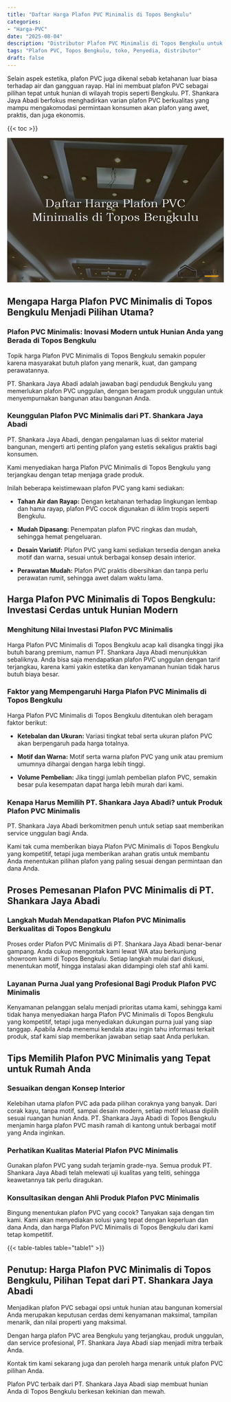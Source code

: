 ```yaml
---
title: "Daftar Harga Plafon PVC Minimalis di Topos Bengkulu"
categories: 
- "Harga-PVC"
date: "2025-08-04"
description: "Distributor Plafon PVC Minimalis di Topos Bengkulu untuk hunian, kantor, dan gerai. Produk unggulan, variasi motif, variasi warna modern, beserta layanan penempatan oleh tenaga ahli profesional serta jaminan resmi!|Servis penyediaan Plafon PVC Minimalis di Topos Bengkulu bagi kebutuhan rumah, perkantoran, atau toko, dengan material berkualitas dan instalasi oleh teknisi profesional serta kepastian resmi.|Alternatif Plafon PVC Minimalis di Topos Bengkulu yang terbukti untuk hunian, kantor, serta toko, bersama panel terbaik dan pemasangan dikerjakan oleh teknisi berpengalaman serta kepastian resmi.|Distribusi Plafon PVC Minimalis di Topos Bengkulu bagi rumah, perkantoran, dan ritel, beserta material unggulan dan pemasangan ditangani oleh tim ahli, disertai beserta garansi resmi.}"
tags: "Plafon PVC, Topos Bengkulu, toko, Penyedia, distributor"
draft: false
---
```


Selain aspek estetika, plafon PVC juga dikenal sebab ketahanan luar biasa terhadap air dan gangguan rayap. Hal ini membuat plafon PVC sebagai pilihan tepat untuk hunian di wilayah tropis seperti Bengkulu. PT. Shankara Jaya Abadi berfokus menghadirkan varian plafon PVC berkualitas yang mampu mengakomodasi permintaan konsumen akan plafon yang awet, praktis, dan juga ekonomis.

{{< toc >}}

![Daftar Harga Plafon PVC Minimalis di Topos Bengkulu](/images/Harga-PVC/Daftar-Harga-Plafon-PVC-Minimalis-di-Topos-Bengkulu.png)


## Mengapa Harga Plafon PVC Minimalis di Topos Bengkulu Menjadi Pilihan Utama?

### Plafon PVC Minimalis: Inovasi Modern untuk Hunian Anda yang Berada di Topos Bengkulu

Topik harga Plafon PVC Minimalis di Topos Bengkulu semakin populer karena masyarakat butuh plafon yang menarik, kuat, dan gampang perawatannya.

PT. Shankara Jaya Abadi adalah jawaban bagi penduduk Bengkulu yang memerlukan plafon PVC unggulan, dengan beragam produk unggulan untuk menyempurnakan bangunan atau bangunan Anda.

### Keunggulan Plafon PVC Minimalis dari PT. Shankara Jaya Abadi

PT. Shankara Jaya Abadi, dengan pengalaman luas di sektor material bangunan, mengerti arti penting plafon yang estetis sekaligus praktis bagi konsumen.

Kami menyediakan harga Plafon PVC Minimalis di Topos Bengkulu yang terjangkau dengan tetap menjaga grade produk.

Inilah beberapa keistimewaan plafon PVC yang kami sediakan:

- **Tahan Air dan Rayap:** Dengan ketahanan terhadap lingkungan lembap dan hama rayap, plafon PVC cocok digunakan di iklim tropis seperti Bengkulu.

- **Mudah Dipasang:** Penempatan plafon PVC ringkas dan mudah, sehingga hemat pengeluaran.

- **Desain Variatif:** Plafon PVC yang kami sediakan tersedia dengan aneka motif dan warna, sesuai untuk berbagai konsep desain interior.

- **Perawatan Mudah:** Plafon PVC praktis dibersihkan dan tanpa perlu perawatan rumit, sehingga awet dalam waktu lama.

## Harga Plafon PVC Minimalis di Topos Bengkulu: Investasi Cerdas untuk Hunian Modern

### Menghitung Nilai Investasi Plafon PVC Minimalis

Harga Plafon PVC Minimalis di Topos Bengkulu acap kali disangka tinggi jika butuh barang premium, namun PT. Shankara Jaya Abadi menunjukkan sebaliknya. Anda bisa saja mendapatkan plafon PVC unggulan dengan tarif terjangkau, karena kami yakin estetika dan kenyamanan hunian tidak harus butuh biaya besar.

### Faktor yang Mempengaruhi Harga Plafon PVC Minimalis di Topos Bengkulu

Harga Plafon PVC Minimalis di Topos Bengkulu ditentukan oleh beragam faktor berikut:

- **Ketebalan dan Ukuran:** Variasi tingkat tebal serta ukuran plafon PVC akan berpengaruh pada harga totalnya.

- **Motif dan Warna:** Motif serta warna plafon PVC yang unik atau premium umumnya dihargai dengan harga lebih tinggi.

- **Volume Pembelian:** Jika tinggi jumlah pembelian plafon PVC, semakin besar pula kesempatan dapat harga lebih murah dari kami.

### Kenapa Harus Memilih PT. Shankara Jaya Abadi? untuk Produk Plafon PVC Minimalis

PT. Shankara Jaya Abadi berkomitmen penuh untuk setiap saat memberikan service unggulan bagi Anda.

Kami tak cuma memberikan biaya Plafon PVC Minimalis di Topos Bengkulu yang kompetitif, tetapi juga memberikan arahan gratis untuk membantu Anda menentukan pilihan plafon yang paling sesuai dengan permintaan dan dana Anda.

## Proses Pemesanan Plafon PVC Minimalis di PT. Shankara Jaya Abadi

### Langkah Mudah Mendapatkan Plafon PVC Minimalis Berkualitas di Topos Bengkulu

Proses order Plafon PVC Minimalis di PT. Shankara Jaya Abadi benar-benar gampang. Anda cukup mengontak kami lewat WA atau berkunjung showroom kami di Topos Bengkulu. Setiap langkah mulai dari diskusi, menentukan motif, hingga instalasi akan didampingi oleh staf ahli kami.

### Layanan Purna Jual yang Profesional Bagi Produk Plafon PVC Minimalis

Kenyamanan pelanggan selalu menjadi prioritas utama kami, sehingga kami tidak hanya menyediakan harga Plafon PVC Minimalis di Topos Bengkulu yang kompetitif, tetapi juga menyediakan dukungan purna jual yang siap tanggap. Apabila Anda menemui kendala atau ingin tahu informasi terkait produk, staf kami siap memberikan jawaban setiap saat Anda perlukan.

## Tips Memilih Plafon PVC Minimalis yang Tepat untuk Rumah Anda

### Sesuaikan dengan Konsep Interior

Kelebihan utama plafon PVC ada pada pilihan coraknya yang banyak. Dari corak kayu, tanpa motif, sampai desain modern, setiap motif leluasa dipilih sesuai ruangan hunian Anda. PT. Shankara Jaya Abadi di Topos Bengkulu menjamin harga plafon PVC masih ramah di kantong untuk berbagai motif yang Anda inginkan.

### Perhatikan Kualitas Material Plafon PVC Minimalis

Gunakan plafon PVC yang sudah terjamin grade-nya. Semua produk PT. Shankara Jaya Abadi telah melewati uji kualitas yang teliti, sehingga keawetannya tak perlu diragukan.

### Konsultasikan dengan Ahli Produk Plafon PVC Minimalis

Bingung menentukan plafon PVC yang cocok? Tanyakan saja dengan tim kami. Kami akan menyediakan solusi yang tepat dengan keperluan dan dana Anda, dan harga Plafon PVC Minimalis di Topos Bengkulu dari kami tetap kompetitif.

{{< table-tables table="table1" >}}

## Penutup: Harga Plafon PVC Minimalis di Topos Bengkulu, Pilihan Tepat dari PT. Shankara Jaya Abadi

Menjadikan plafon PVC sebagai opsi untuk hunian atau bangunan komersial Anda merupakan keputusan cerdas demi kenyamanan maksimal, tampilan menarik, dan nilai properti yang maksimal.

Dengan harga plafon PVC area Bengkulu yang terjangkau, produk unggulan, dan service profesional, PT. Shankara Jaya Abadi siap menjadi mitra terbaik Anda.

Kontak tim kami sekarang juga dan peroleh harga menarik untuk plafon PVC pilihan Anda.

Plafon PVC terbaik dari PT. Shankara Jaya Abadi siap membuat hunian Anda di Topos Bengkulu berkesan kekinian dan mewah.